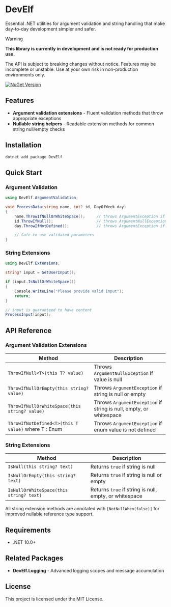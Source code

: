 # DevElf

Essential .NET utilities for argument validation and string handling that make day-to-day development simpler and safer.

> [!WARNING]
> **This library is currently in development and is not ready for production use.**
> 
> The API is subject to breaking changes without notice. Features may be incomplete or unstable.
> Use at your own risk in non-production environments only.

[![NuGet Version](https://img.shields.io/nuget/v/DevElf.svg?style=flat-square)](https://www.nuget.org/packages/DevElf/)

## Features

- **Argument validation extensions** - Fluent validation methods that throw appropriate exceptions
- **Nullable string helpers** - Readable extension methods for common string null/empty checks

## Installation

```bash
dotnet add package DevElf
```

## Quick Start

### Argument Validation

```csharp
using DevElf.ArgumentValidation;

void ProcessData(string name, int? id, DayOfWeek day)
{
    name.ThrowIfNullOrWhiteSpace();     // throws ArgumentException if null/empty/whitespace
    id.ThrowIfNull();                   // throws ArgumentNullException if null
    day.ThrowIfNotDefined();            // throws ArgumentException if undefined enum value

    // Safe to use validated parameters
}
```

### String Extensions

```csharp
using DevElf.Extensions;

string? input = GetUserInput();

if (input.IsNullOrWhiteSpace())
{
    Console.WriteLine("Please provide valid input");
    return;
}

// input is guaranteed to have content
ProcessInput(input);
```

## API Reference

### Argument Validation Extensions

| Method | Description |
|--------|-------------|
| `ThrowIfNull<T>(this T? value)` | Throws `ArgumentNullException` if value is null |
| `ThrowIfNullOrEmpty(this string? value)` | Throws `ArgumentException` if string is null or empty |
| `ThrowIfNullOrWhiteSpace(this string? value)` | Throws `ArgumentException` if string is null, empty, or whitespace |
| `ThrowIfNotDefined<T>(this T value)` where T : Enum | Throws `ArgumentException` if enum value is not defined |

### String Extensions

| Method | Description |
|--------|-------------|
| `IsNull(this string? text)` | Returns `true` if string is null |
| `IsNullOrEmpty(this string? text)` | Returns `true` if string is null or empty |
| `IsNullOrWhiteSpace(this string? text)` | Returns `true` if string is null, empty, or whitespace |

All string extension methods are annotated with `[NotNullWhen(false)]` for improved nullable reference type support.

## Requirements

- .NET 10.0+

## Related Packages

- **DevElf.Logging** - Advanced logging scopes and message accumulation

## License

This project is licensed under the MIT License.
